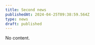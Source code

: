 ```yaml
---
title: Second news
publishedAt: 2024-04-25T09:38:59.564Z
type: news
draft: published
---
```


No content.
